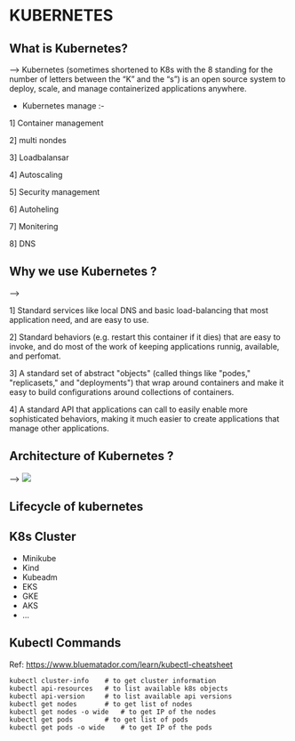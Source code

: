 # KUBERNETES

## What is Kubernetes?

-->  Kubernetes (sometimes shortened to K8s with the 8 standing for the number of letters between the “K” and the “s”) is an open source system to deploy, scale, and manage containerized applications anywhere.

* Kubernetes manage :-

1] Container management 

2] multi nondes

3] Loadbalansar

4] Autoscaling

5] Security management

6] Autoheling

7] Monitering

8] DNS

## Why we use Kubernetes ?

--> 

1] Standard services like local DNS and basic load-balancing that most application need, and are easy to use.

2] Standard behaviors (e.g. restart this container if it dies) that are easy to invoke, and do most of the work of keeping applications runnig, available, and perfomat. 

3] A standard set of abstract "objects" (called things like "podes," "replicasets," and "deployments") that wrap around containers and make it easy to build configurations around collections of containers.

4] A standard API that applications can call to easily enable more sophisticated behaviors, making it much easier to create applications that manage other applications.



## Architecture of Kubernetes ?

--> <img src="https://media.licdn.com/dms/image/D5612AQFWD2o9vSnA-g/article-cover_image-shrink_720_1280/0/1693947583493?e=1711584000&amp;v=beta&amp;t=J24Pmufx_EVIT-8nP0y4tMpF5TQV3HWgo_aC_Iv75p4" loading="lazy" id="ember36" class="reader-cover-image__img evi-image lazy-image ember-view">

## Lifecycle of kubernetes

## K8s Cluster
- Minikube
- Kind
- Kubeadm
- EKS
- GKE
- AKS
- ...

## Kubectl Commands
Ref: https://www.bluematador.com/learn/kubectl-cheatsheet

```shell
kubectl cluster-info    # to get cluster information
kubectl api-resources   # to list available k8s objects
kubectl api-version     # to list available api versions
kubectl get nodes       # to get list of nodes
kubectl get nodes -o wide   # to get IP of the nodes
kubectl get pods        # to get list of pods
kubectl get pods -o wide    # to get IP of the pods
```
